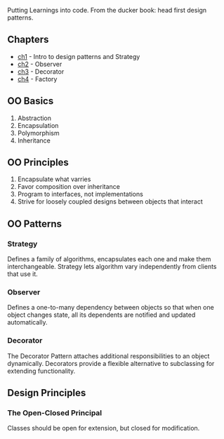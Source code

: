 Putting Learnings into code. From the ducker book: head first design patterns.

## Chapters
- [ch1](./ch1) - Intro to design patterns and Strategy
- [ch2](./ch2/) - Observer
- [ch3](./ch3/) - Decorator
- [ch4](./ch4) - Factory

## OO Basics
1. Abstraction
2. Encapsulation
3. Polymorphism
4. Inheritance

## OO Principles
1. Encapsulate what varries
2. Favor composition over inheritance
3. Program to interfaces, not implementations
4. Strive for loosely coupled designs between objects that interact

## OO Patterns
### Strategy
Defines a family of algorithms, encapsulates each one and make them interchangeable. Strategy lets algorithm vary independently from clients that use it.

### Observer
Defines a one-to-many dependency between objects so that when one object changes state, all its dependents are notified and updated automatically.

### Decorator
The Decorator Pattern attaches additional responsibilities to an object dynamically. Decorators provide a flexible alternative to subclassing for extending functionality.

## Design Principles
### The Open-Closed Principal
Classes should be open for extension, but closed for modification.
